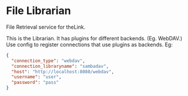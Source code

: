 # File Librarian

File Retrieval service for theLink.

This is the Librarian.
It has plugins for different backends. (Eg. WebDAV.)
Use config to register connections that use plugins as backends. Eg:

```json
{
  "connection_type": "webdav",
  "connection_libraryname": "sambadav",
  "host": "http://localhost:8080/webdav",
  "username": "user",
  "password": "pass"
}
```